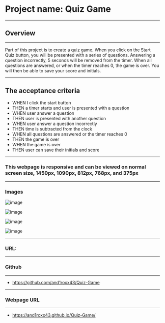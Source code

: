 # Project name: Quiz Game
___

## Overview
___
Part of this project is to create a quiz game. When you click on the Start Quiz button, you will be presented with a series of questions. Answering a question incorrectly, 5 seconds will be removed from the timer. When all questions are answered, or when the timer reaches 0, the game is over. You will then be able to save your score and initials.

___
## The acceptance criteria

- WHEN I click the start button
- THEN a timer starts and user is presented with a question
- WHEN user answer a question
- THEN user is presented with another question
- WHEN user answer a question incorrectly
- THEN time is subtracted from the clock
- WHEN all questions are answered or the timer reaches 0
- THEN the game is over
- WHEN the game is over
- THEN user can save their initials and score

___
 ### This webpage is responsive and can be viewed on normal screen size, 1450px, 1090px, 812px, 768px, and 375px
 
___
### Images
![image](https://user-images.githubusercontent.com/14179472/111903405-43135500-8a96-11eb-8854-9813257f44a6.png)

![image](https://user-images.githubusercontent.com/14179472/111903413-4e668080-8a96-11eb-8c8d-2648dce95dab.png)

![image](https://user-images.githubusercontent.com/14179472/111903417-545c6180-8a96-11eb-907d-1c7b742b1288.png)

![image](https://user-images.githubusercontent.com/14179472/111903421-59211580-8a96-11eb-91c9-a138d978a277.png)

___
### URL:
___
### Github
___
- https://github.com/and1roxx43/Quiz-Game
___
### Webpage URL
___
- https://and1roxx43.github.io/Quiz-Game/